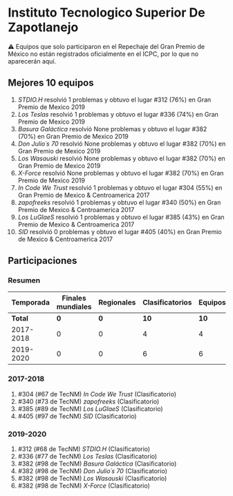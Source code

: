 # Instituto Tecnologico Superior De Zapotlanejo

:warning: Equipos que solo participaron en el Repechaje del Gran Premio de México no están registrados oficialmente en el ICPC, por lo que no aparecerán aquí.

## Mejores 10 equipos

1. _STDIO.H_ resolvió 1 problemas y obtuvo el lugar #312 (76%) en Gran Premio de Mexico 2019
1. _Los Teslas_ resolvió 1 problemas y obtuvo el lugar #336 (74%) en Gran Premio de Mexico 2019
1. _Basura Galáctica_ resolvió None problemas y obtuvo el lugar #382 (70%) en Gran Premio de Mexico 2019
1. _Don Julio´s 70_ resolvió None problemas y obtuvo el lugar #382 (70%) en Gran Premio de Mexico 2019
1. _Los Wasauski_ resolvió None problemas y obtuvo el lugar #382 (70%) en Gran Premio de Mexico 2019
1. _X-Force_ resolvió None problemas y obtuvo el lugar #382 (70%) en Gran Premio de Mexico 2019
1. _In Code We Trust_ resolvió 1 problemas y obtuvo el lugar #304 (55%) en Gran Premio de Mexico & Centroamerica 2017
1. _zapofreeks_ resolvió 1 problemas y obtuvo el lugar #340 (50%) en Gran Premio de Mexico & Centroamerica 2017
1. _Los LuGlaeS_ resolvió 1 problemas y obtuvo el lugar #385 (43%) en Gran Premio de Mexico & Centroamerica 2017
1. _SID_ resolvió 0 problemas y obtuvo el lugar #405 (40%) en Gran Premio de Mexico & Centroamerica 2017

## Participaciones

### Resumen

| Temporada | Finales mundiales | Regionales | Clasificatorios | Equipos |
| --- | --- | --- | --- | --- |
| **Total** | **0** | **0** | **10** | **10** |
| 2017-2018 | 0 | 0 | 4 | 4 |
| 2019-2020 | 0 | 0 | 6 | 6 |

### 2017-2018

1. #304 (#67 de TecNM) _In Code We Trust_ (Clasificatorio)
1. #340 (#73 de TecNM) _zapofreeks_ (Clasificatorio)
1. #385 (#89 de TecNM) _Los LuGlaeS_ (Clasificatorio)
1. #405 (#97 de TecNM) _SID_ (Clasificatorio)

### 2019-2020

1. #312 (#68 de TecNM) _STDIO.H_ (Clasificatorio)
1. #336 (#77 de TecNM) _Los Teslas_ (Clasificatorio)
1. #382 (#98 de TecNM) _Basura Galáctica_ (Clasificatorio)
1. #382 (#98 de TecNM) _Don Julio´s 70_ (Clasificatorio)
1. #382 (#98 de TecNM) _Los Wasauski_ (Clasificatorio)
1. #382 (#98 de TecNM) _X-Force_ (Clasificatorio)



